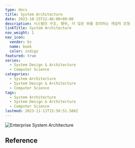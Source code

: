 ```yaml
---
type: docs
title: System Architecture
date: 2023-10-15T12:46:00+09:00
description: 시스템의 구조, 행위, 더 많은 뷰를 정의하는 개념적 모형
linkTitle: System Architecture
nav_weight: 1
nav_icon:
  vendor: bs
  name: book
  color: indigo
featured: true
series:
  - System Design & Architecture
  - Computer Science
categories:
  - System Architecture
  - System Design & Architecture
  - Computer Science
tags:
  - System Architecture
  - System Design & Architecture
  - Computer Science
lastmod: 2023-11-11T15:58:51.586Z
---
```


![Enterprise System Architecture](/computer-science/Enterprise-system-architecture-1.png#center)

## Reference
